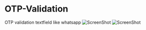 # OTP-Validation
OTP validation textfield like whatsapp
![ScreenShot](https://github.com/nithinbemitk/OTP-Validation/tree/master/OTP%20Validation/Screenshots/1.png)
![ScreenShot](https://github.com/nithinbemitk/OTP-Validation/tree/master/OTP%20Validation/Screenshots/2.png)
